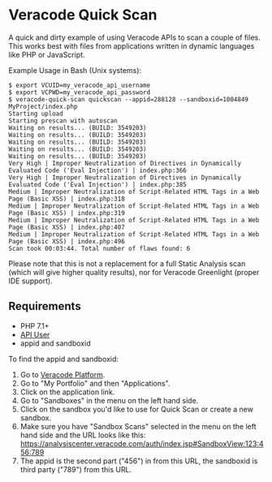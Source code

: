 Veracode Quick Scan
===================

A quick and dirty example of using Veracode APIs to scan a couple of files.
This works best with files from applications written in dynamic languages like PHP or JavaScript.

Example Usage in Bash (Unix systems):
```
$ export VCUID=my_veracode_api_username
$ export VCPWD=my_veracode_api_password
$ veracode-quick-scan quickscan --appid=288128 --sandboxid=1004849 MyProject/index.php 
Starting upload
Starting prescan with autoscan
Waiting on results... (BUILD: 3549203)
Waiting on results... (BUILD: 3549203)
Waiting on results... (BUILD: 3549203)
Waiting on results... (BUILD: 3549203)
Waiting on results... (BUILD: 3549203)
Very High | Improper Neutralization of Directives in Dynamically Evaluated Code ('Eval Injection') | index.php:366
Very High | Improper Neutralization of Directives in Dynamically Evaluated Code ('Eval Injection') | index.php:385
Medium | Improper Neutralization of Script-Related HTML Tags in a Web Page (Basic XSS) | index.php:318
Medium | Improper Neutralization of Script-Related HTML Tags in a Web Page (Basic XSS) | index.php:319
Medium | Improper Neutralization of Script-Related HTML Tags in a Web Page (Basic XSS) | index.php:407
Medium | Improper Neutralization of Script-Related HTML Tags in a Web Page (Basic XSS) | index.php:496
Scan took 00:03:44. Total number of flaws found: 6
``` 

Please note that this is not a replacement for 
a full Static Analysis scan (which will give higher quality results), 
nor for Veracode Greenlight (proper IDE support).

Requirements
------------
* PHP 7.1+
* [API User](https://help.veracode.com/reader/LMv_dtSHyb7iIxAQznC~9w/QNoab55SG7moI54f5vU5KQ)
* appid and sandboxid 

To find the appid and sandboxid:
1. Go to [Veracode Platform](https://analysiscenter.veracode.com).
2. Go to "My Portfolio" and then "Applications".
3. Click on the application link.
4. Go to "Sandboxes" in the menu on the left hand side.
5. Click on the sandbox you'd like to use for Quick Scan or create a new sandbox.
6. Make sure you have "Sandbox Scans" selected in the menu on the left hand side 
   and the URL looks like this:
   https://analysiscenter.veracode.com/auth/index.jsp#SandboxView:123:456:789
7. The appid is the second part ("456") in from this URL, 
   the sandboxid is third party ("789") from this URL.
